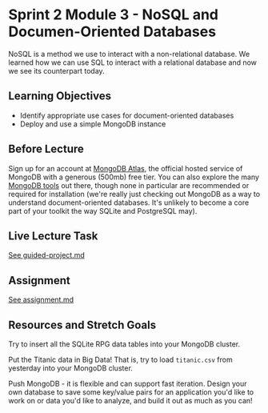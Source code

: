 # Sprint 2 Module 3 - NoSQL and Documen-Oriented Databases

NoSQL is a method we use to interact with a non-relational database. We learned how we can use SQL to interact with a relational database and now we see its counterpart today.

## Learning Objectives

* Identify appropriate use cases for document-oriented databases
* Deploy and use a simple MongoDB instance

## Before Lecture

Sign up for an account at [MongoDB Atlas](https://www.mongodb.com/cloud/atlas), the official hosted service of MongoDB with a generous (500mb) free tier. You can also explore the many [MongoDB tools](http://mongodb-tools.com/) out there, though none in particular are recommended or required for installation (we're really just checking out MongoDB as a way to understand document-oriented databases. It's unlikely to become a core part of your toolkit the way SQLite and PostgreSQL may).

## Live Lecture Task

[See guided-project.md](https://github.com/BloomInstituteOfTechnology/DS-Unit-3-Sprint-2-SQL-and-Databases/blob/master/module3-nosql-and-document-oriented-databases/guided-project.md)

## Assignment

[See assignment.md](https://github.com/BloomInstituteOfTechnology/DS-Unit-3-Sprint-2-SQL-and-Databases/blob/master/module3-nosql-and-document-oriented-databases/assignment.md)

## Resources and Stretch Goals

Try to insert all the SQLite RPG data tables into your MongoDB cluster.

Put the Titanic data in Big Data! That is, try to load `titanic.csv` from yesterday
into your MongoDB cluster.

Push MongoDB - it is flexible and can support fast iteration. Design your own
database to save some key/value pairs for an application you'd like to work on
or data you'd like to analyze, and build it out as much as you can!
